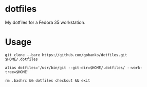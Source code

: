 # dotfiles
My dotfiles for a Fedora 35 workstation.

# Usage

`git clone --bare https://github.com/gohanko/dotfiles.git $HOME/.dotfiles`

`alias dotfiles='/usr/bin/git --git-dir=$HOME/.dotfiles/ --work-tree=$HOME'`

`rm .bashrc && dotfiles checkout && exit`
